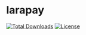 # larapay

[![Total Downloads](https://img.shields.io/packagist/dt/ahmedsaoud31/larapay)](https://packagist.org/packages/ahmedsaoud31/larapay)
[![License](https://img.shields.io/npm/l/larapay)](https://en.wikipedia.org/wiki/MIT_License)